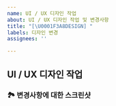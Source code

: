 ```yaml
---
name: UI / UX 디자인 작업
about: UI / UX 디자인 작업 및 변경사항
title: "[\U0001F3A8DESIGN] "
labels: 디자인 변경
assignees: ''

---
```


## UI / UX 디자인 작업

### 🏞️ 변경사항에 대한 스크린샷

<!-- 변경사항에 대한 스크린샷을 첨부해주세요 -->
